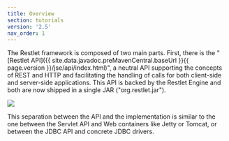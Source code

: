 ```yaml
---
title: Overview
section: tutorials
version: '2.5'
nav_order: 1
---
```

The Restlet framework is composed of two main parts. First, there is the
"[Restlet API]({{ site.data.javadoc.preMavenCentral.baseUrl }}{{ page.version }}/jse/api/index.html)", a neutral API supporting
the concepts of REST and HTTP and facilitating the handling of calls for both
client-side and server-side applications. This API is backed by the
Restlet Engine and both are now shipped in a single JAR
("org.restlet.jar").

![](images/tutorial01.png)

This separation between the API and the implementation is similar to the
one between the Servlet API and Web containers like Jetty or Tomcat, or
between the JDBC API and concrete JDBC drivers.
